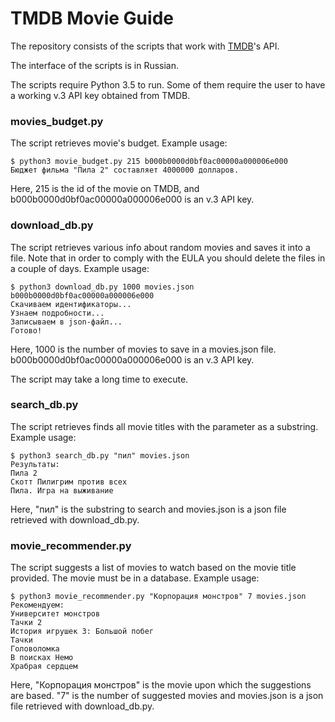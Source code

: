 # TMDB Movie Guide
The repository consists of the scripts that work with [TMDB](https://www.themoviedb.org/)'s API.

The interface of the scripts is in Russian.

The scripts require Python 3.5 to run. Some of them require the user to have a working v.3 API key obtained from TMDB.
### movies_budget.py
The script retrieves movie's budget. Example usage:
```#!bash
$ python3 movie_budget.py 215 b000b0000d0bf0ac00000a000006e000
Бюджет фильма "Пила 2" составляет 4000000 долларов.
```
Here, 215 is the id of the movie on TMDB, and b000b0000d0bf0ac00000a000006e000 is an v.3 API key.
### download_db.py
The script retrieves various info about random movies and saves it into a file. Note that in order to comply with the EULA you should delete the files in a couple of days. 
Example usage:
```#!bash
$ python3 download_db.py 1000 movies.json b000b0000d0bf0ac00000a000006e000
Скачиваем идентификаторы...
Узнаем подробности...
Записываем в json-файл...
Готово!
```
Here, 1000 is the number of movies to save in a movies.json file. b000b0000d0bf0ac00000a000006e000 is an v.3 API key.

The script may take a long time to execute.
### search_db.py
The script retrieves finds all movie titles with the parameter as a substring. 
Example usage:
```#!bash
$ python3 search_db.py "пил" movies.json
Результаты:
Пила 2
Скотт Пилигрим против всех
Пила. Игра на выживание
```
Here, "пил" is the substring to search and movies.json is a json file retrieved with download_db.py.
### movie_recommender.py
The script suggests a list of movies to watch based on the movie title provided. The movie must be in a database.
Example usage:
```#!bash
$ python3 movie_recommender.py "Корпорация монстров" 7 movies.json
Рекомендуем:
Университет монстров
Тачки 2
История игрушек 3: Большой побег
Тачки
Головоломка
В поисках Немо
Храбрая сердцем
```
Here, "Корпорация монстров" is the movie upon which the suggestions are based. "7" is the number of suggested movies and movies.json is a json file retrieved with download_db.py.
